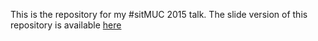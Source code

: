 This is the repository for my #sitMUC 2015 talk.
The slide version of this repository is available [here](http://ceedee666.github.io/sitmuc_2015/)